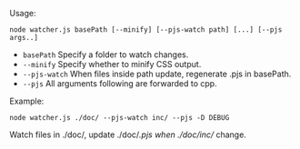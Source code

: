 Usage:

    node watcher.js basePath [--minify] [--pjs-watch path] [...] [--pjs args..]

  - `basePath` Specify a folder to watch changes.
  - `--minify` Specify whether to minify CSS output.
  - `--pjs-watch` When files inside path update, regenerate .pjs in basePath.
  - `--pjs` All arguments following are forwarded to cpp.

Example:

    node watcher.js ./doc/ --pjs-watch inc/ --pjs -D DEBUG

Watch files in ./doc/, update ./doc/*.pjs when ./doc/inc/* change.

